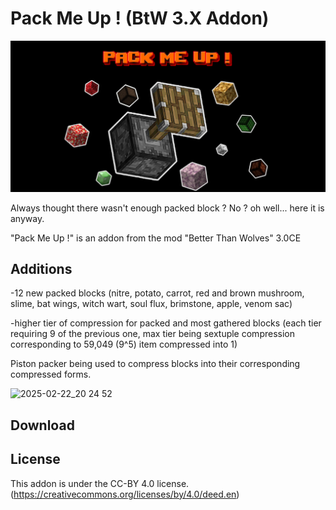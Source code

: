 # Pack Me Up ! (BtW 3.X Addon)
<p align="center">
  <img src="pack_me_up_icon.png?raw=true" alt="Addon's banner" width="800"/>
</p>

Always thought there wasn't enough packed block ? No ? oh well... here it is anyway. 

"Pack Me Up !" is an addon from the mod "Better Than Wolves" 3.0CE

## Additions

-12 new packed blocks (nitre, potato, carrot, red and brown mushroom, slime, bat wings, witch wart, soul flux, brimstone, apple, venom sac)

-higher tier of compression for packed and most gathered blocks (each tier requiring 9 of the previous one, max tier being sextuple compression corresponding to 59,049 (9^5) item compressed into 1)

Piston packer being used to compress blocks into their corresponding compressed forms.

![2025-02-22_20 24 52](https://github.com/user-attachments/assets/0fdb1174-b239-4df8-9378-cb3b5718a74c)

## Download


## License
This addon is under the CC-BY 4.0 license.
(https://creativecommons.org/licenses/by/4.0/deed.en)
